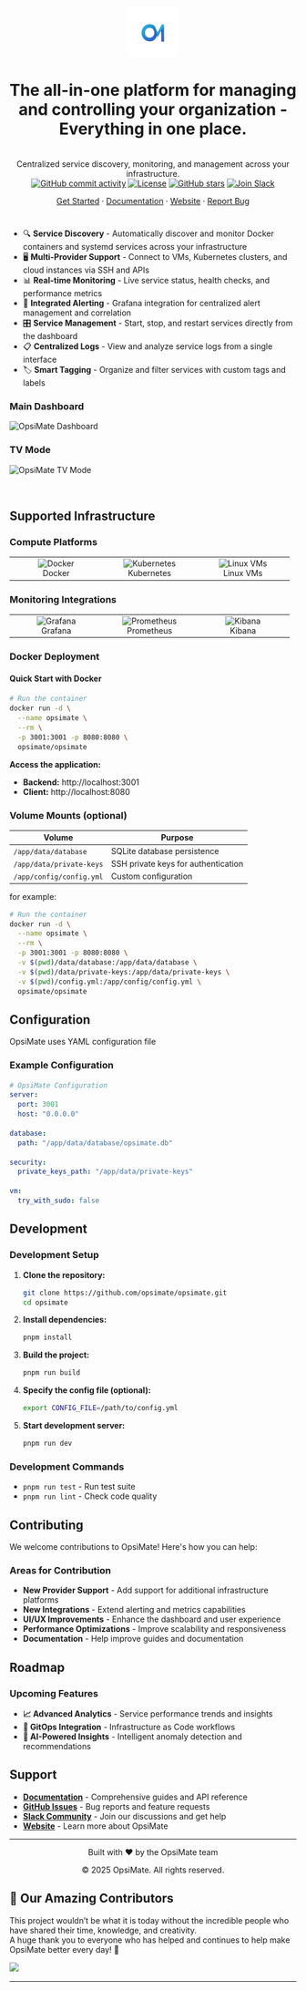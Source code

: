 <div align="center">
    <img src="apps/client/images/logo.png" width="86">
</div>

<h1 align="center">The all-in-one platform for managing and controlling your organization - Everything in one place.</h1>

</br>

<div align="center">
Centralized service discovery, monitoring, and management across your infrastructure.
</br>
</div>

<div align="center">
    <a href="https://github.com/OpsiMate/OpsiMate/commits/main">
      <img alt="GitHub commit activity" src="https://img.shields.io/github/commit-activity/m/OpsiMate/OpsiMate"/></a>
    <a href="https://github.com/OpsiMate/OpsiMate/blob/main/LICENSE">
      <img alt="License" src="https://img.shields.io/github/license/OpsiMate/OpsiMate"/></a>
    <a href="https://github.com/OpsiMate/OpsiMate/stargazers">
      <img alt="GitHub stars" src="https://img.shields.io/github/stars/OpsiMate/OpsiMate?style=social"/></a>
<a href="https://join.slack.com/t/opsimate/shared_invite/zt-39bq3x6et-NrVCZzH7xuBGIXmOjJM7gA">
  <img alt="Join Slack" src="https://img.shields.io/badge/Slack-Join%20Chat-4A154B?logo=slack&logoColor=white"/>
</a>
</div>

<p align="center">
    <a href="https://opsimate.vercel.app/getting-started/deploy">Get Started</a>
    ·
    <a href="https://opsimate.vercel.app/">Documentation</a>
    ·
    <a href="https://www.opsimate.com/">Website</a>
    ·
    <a href="https://github.com/OpsiMate/OpsiMate/issues/new?assignees=&labels=bug&template=bug_report.md&title=">Report Bug</a>
</p>

<h1 align="center"></h1>

- 🔍 **Service Discovery** - Automatically discover and monitor Docker containers and systemd services across your infrastructure
- 🖥️ **Multi-Provider Support** - Connect to VMs, Kubernetes clusters, and cloud instances via SSH and APIs
- 📊 **Real-time Monitoring** - Live service status, health checks, and performance metrics
- 🚨 **Integrated Alerting** - Grafana integration for centralized alert management and correlation
- 🎛️ **Service Management** - Start, stop, and restart services directly from the dashboard
- 📋 **Centralized Logs** - View and analyze service logs from a single interface
- 🏷️ **Smart Tagging** - Organize and filter services with custom tags and labels

### Main Dashboard

![OpsiMate Dashboard](https://github.com/user-attachments/assets/8c5f4f4a-8b4a-4c8e-9c8a-1d2e3f4g5h6i)

### TV Mode

![OpsiMate TV Mode](https://github.com/user-attachments/assets/7f8e9g0h-1i2j-3k4l-5m6n-7o8p9q0r1s2t)

</br>

## Supported Infrastructure

### Compute Platforms

<table>
<tr>
    <td align="center" width="150">
        <img width="40" src="https://cdn.jsdelivr.net/gh/devicons/devicon/icons/docker/docker-original.svg" alt="Docker"/><br/>
        Docker
    </td>
    <td align="center" width="150">
        <img width="40" src="https://cdn.jsdelivr.net/gh/devicons/devicon/icons/kubernetes/kubernetes-plain.svg" alt="Kubernetes"/><br/>
        Kubernetes
    </td>
    <td align="center" width="150">
        <img width="40" src="https://cdn.jsdelivr.net/gh/devicons/devicon/icons/linux/linux-original.svg" alt="Linux VMs"/><br/>
        Linux VMs
    </td>
</tr>
</table>

### Monitoring Integrations

<table>
<tr>
    <td align="center" width="150">
        <img width="40" src="https://cdn.jsdelivr.net/gh/devicons/devicon/icons/grafana/grafana-original.svg" alt="Grafana"/><br/>
        Grafana
    </td>
    <td align="center" width="150">
        <img width="40" src="https://avatars.githubusercontent.com/u/3380462?s=200&v=4" alt="Prometheus"/><br/>
        Prometheus
    </td>
    <td align="center" width="150">
        <img width="40" src="https://avatars.githubusercontent.com/u/6764390?v=4" alt="Kibana"/><br/>
        Kibana
    </td>
</tr>
</table>


### Docker Deployment

#### Quick Start with Docker

```bash
# Run the container
docker run -d \
  --name opsimate \
  --rm \
  -p 3001:3001 -p 8080:8080 \
  opsimate/opsimate
```
**Access the application:**
   - **Backend:** http://localhost:3001
   - **Client:** http://localhost:8080

### Volume Mounts (optional)

| Volume | Purpose |
|--------|---------|
| `/app/data/database` | SQLite database persistence |
| `/app/data/private-keys` | SSH private keys for authentication |
| `/app/config/config.yml` | Custom configuration |

for example:

```bash
# Run the container
docker run -d \
  --name opsimate \
  --rm \
  -p 3001:3001 -p 8080:8080 \
  -v $(pwd)/data/database:/app/data/database \
  -v $(pwd)/data/private-keys:/app/data/private-keys \
  -v $(pwd)/config.yml:/app/config/config.yml \
  opsimate/opsimate
```

## Configuration

OpsiMate uses YAML configuration file



### Example Configuration

```yaml
# OpsiMate Configuration
server:
  port: 3001
  host: "0.0.0.0"

database:
  path: "/app/data/database/opsimate.db"

security:
  private_keys_path: "/app/data/private-keys"

vm:
  try_with_sudo: false
```

## Development

### Development Setup

1. **Clone the repository:**
   ```bash
   git clone https://github.com/opsimate/opsimate.git
   cd opsimate
   ```

2. **Install dependencies:**
   ```bash
   pnpm install
   ```

3. **Build the project:**
   ```bash
   pnpm run build
   ```
4. **Specify the config file (optional):**
   ```bash
   export CONFIG_FILE=/path/to/config.yml
   ```
5. **Start development server:**
   ```bash
   pnpm run dev
   ```

### Development Commands

- `pnpm run test` - Run test suite
- `pnpm run lint` - Check code quality


## Contributing

We welcome contributions to OpsiMate! Here's how you can help:

### Areas for Contribution

- **New Provider Support** - Add support for additional infrastructure platforms
- **New Integrations** - Extend alerting and metrics capabilities
- **UI/UX Improvements** - Enhance the dashboard and user experience
- **Performance Optimizations** - Improve scalability and responsiveness
- **Documentation** - Help improve guides and documentation

## Roadmap

### Upcoming Features

- **📈 Advanced Analytics** - Service performance trends and insights
- **🔄 GitOps Integration** - Infrastructure as Code workflows
- **🤖 AI-Powered Insights** - Intelligent anomaly detection and recommendations


## Support

- **[Documentation](https://opsimate.vercel.app/)** - Comprehensive guides and API reference
- **[GitHub Issues](https://github.com/opsimate/opsimate/issues)** - Bug reports and feature requests
- **[Slack Community](https://join.slack.com/t/opsimate/shared_invite/zt-39bq3x6et-NrVCZzH7xuBGIXmOjJM7gA)** - Join our discussions and get help
- **[Website](https://www.opsimate.com/)** - Learn more about OpsiMate

---

<div align="center">
  <p>Built with ❤️ by the OpsiMate team</p>
  <p>© 2025 OpsiMate. All rights reserved.</p>
</div> 

## 💖 Our Amazing Contributors

This project wouldn’t be what it is today without the incredible people who have shared their time, knowledge, and creativity.  
A huge thank you to everyone who has helped and continues to help make OpsiMate better every day! 🙌

<a href="https://github.com/OpsiMate/OpsiMate/graphs/contributors">
  <img src="https://contrib.rocks/image?repo=OpsiMate/OpsiMate" />
</a>

---
